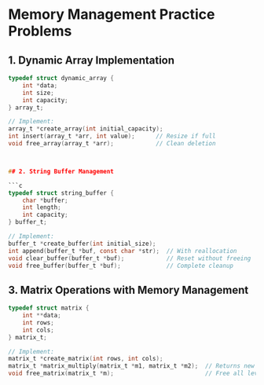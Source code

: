 # Memory Management Practice Problems

## 1. Dynamic Array Implementation

```c
typedef struct dynamic_array {
    int *data;
    int size;
    int capacity;
} array_t;

// Implement:
array_t *create_array(int initial_capacity);
int insert(array_t *arr, int value);      // Resize if full
void free_array(array_t *arr);            // Clean deletion



## 2. String Buffer Management

```c
typedef struct string_buffer {
    char *buffer;
    int length;
    int capacity;
} buffer_t;

// Implement:
buffer_t *create_buffer(int initial_size);
int append(buffer_t *buf, const char *str);  // With reallocation
void clear_buffer(buffer_t *buf);            // Reset without freeing
void free_buffer(buffer_t *buf);             // Complete cleanup

```


## 3. Matrix Operations with Memory Management

```c
typedef struct matrix {
    int **data;
    int rows;
    int cols;
} matrix_t;

// Implement:
matrix_t *create_matrix(int rows, int cols);
matrix_t *matrix_multiply(matrix_t *m1, matrix_t *m2);  // Returns new matrix
void free_matrix(matrix_t *m);                          // Free all levels
```
